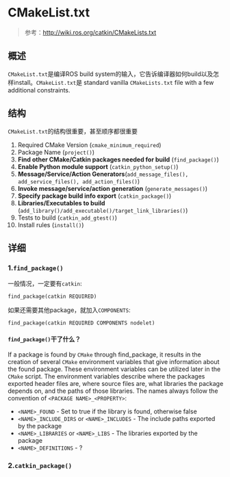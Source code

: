 # CMakeList.txt

> 参考：http://wiki.ros.org/catkin/CMakeLists.txt

## 概述

`CMakeList.txt`是编译ROS build system的输入，它告诉编译器如何build以及怎样install。`CMakeList.txt`是 standard vanilla `CMakeLists.txt` file with a few additional constraints.

## 结构

`CMakeList.txt`的结构很重要，甚至顺序都很重要

1. Required CMake Version (`cmake_minimum_required`)
2. Package Name (`project()`)
3. **Find other CMake/Catkin packages needed for build** (`find_package()`)
4. **Enable Python module support** (`catkin_python_setup()`)
5. **Message/Service/Action Generators**(`add_message_files(), add_service_files(), add_action_files()`)
6. **Invoke message/service/action generation** (`generate_messages()`)
7. **Specify package build info export** (`catkin_package()`)
8. **Libraries/Executables to build** (`add_library()/add_executable()/target_link_libraries()`)
9. Tests to build (`catkin_add_gtest()`)
10. Install rules (`install()`)

## 详细

### 1.`find_package()`

一般情况，一定要有`catkin`:

`find_package(catkin REQUIRED)`

如果还需要其他package，就加入`COMPONENTS`:

`find_package(catkin REQUIRED COMPONENTS nodelet)`

#### `find_package()`干了什么？

If a package is found by `CMake` through find_package, it results in the creation of several `CMake` environment variables that give information about the found package. These environment variables can be utilized later in the `CMake` script. The environment variables describe where the packages exported header files are, where source files are, what libraries the package depends on, and the paths of those libraries. The names always follow the convention of `<PACKAGE NAME>_<PROPERTY>`:

- `<NAME>_FOUND` - Set to true if the library is found, otherwise false
- `<NAME>_INCLUDE_DIRS` or `<NAME>_INCLUDES` - The include paths exported by the package
- `<NAME>_LIBRARIES` or `<NAME>_LIBS` - The libraries exported by the package
- `<NAME>_DEFINITIONS` - ?

### 2.`catkin_package()`

